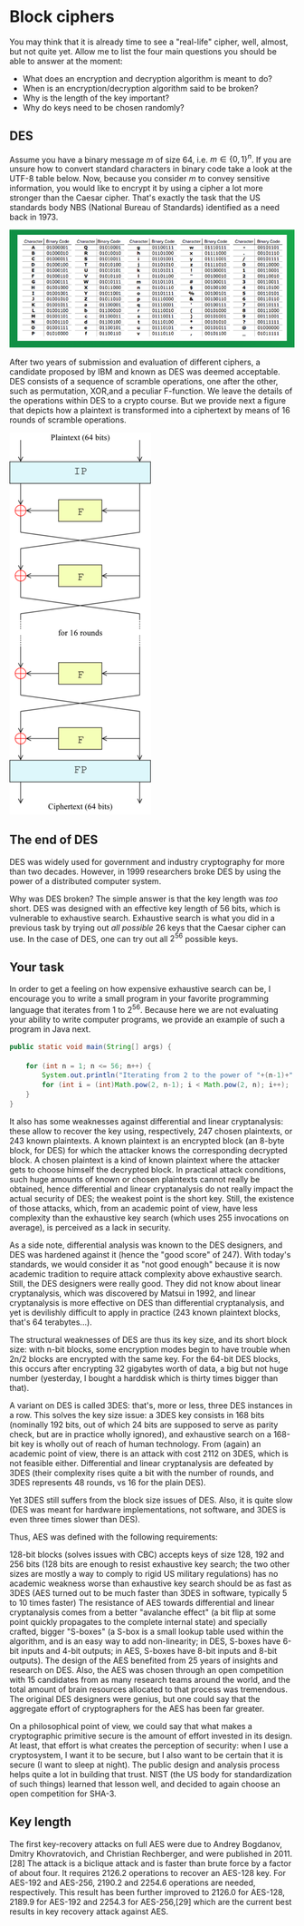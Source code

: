 # Block ciphers

You may think that it is already time to see a "real-life" cipher, well, almost, but not quite yet. Allow me to list the four main questions you should be able to answer at the moment:

* What does an encryption and decryption algorithm is meant to do?
* When is an encryption/decryption algorithm said to be broken?
* Why is the length of the key important? 
* Why do keys need to be chosen randomly?

## DES

Assume you have a binary message $m$ of size $64$, i.e. $m \in \{0, 1\}^n$. If you are unsure how to convert standard characters in binary code take a look at the UTF-8 table below. Now, because you consider $m$ to convey sensitive information, you would like to encrypt it by using a cipher a lot more stronger than the Caesar cipher. That's exactly the task that the US standards body NBS (National Bureau of Standards) identified as a need back in 1973. 

![GitHub Logo](./images/binary-conversion.png)
<!--- (source: http://www.sciencefriday.com/wp-content/uploads/2015/08/UTF8-Table-7802.png) -->

After two years of submission and evaluation of different ciphers, a candidate proposed by IBM and known as DES was deemed acceptable. DES consists of a sequence of scramble operations, one after the other, such as permutation, XOR,and a peculiar F-function. We leave the details of the operations within DES to a crypto course. But we provide next a figure that depicts how a plaintext is transformed into a ciphertext by means of $16$ rounds of scramble operations. 

![GitHub Logo](./images/DES.png)
<!--- (source: https://upload.wikimedia.org/wikipedia/commons/thumb/6/6a/DES-main-network.png/250px-DES-main-network.png) -->

## The end of DES

DES was widely used for government and industry cryptography for more than two decades. However, in 1999 researchers broke DES by using the power of a  distributed computer system.

Why was DES broken? The simple answer is that the key length was *too* short. DES was designed with an effective key length of 56 bits, which is vulnerable to exhaustive search. Exhaustive search is what you did in a previous task by trying out *all possible* 26 keys that the Caesar cipher can use. In the case of DES, one can try out all $2^{56}$ possible keys. 

## Your task

In order to get a feeling on how expensive exhaustive search can be, I encourage you to write a small program in your favorite programming language that iterates from 1 to $2^{56}$. Because here we are not evaluating your ability to write computer programs, we provide an example of such a program in Java next. 

~~~ java
public static void main(String[] args) {
    
    for (int n = 1; n <= 56; n++) {
        System.out.println("Iterating from 2 to the power of "+(n-1)+" to 2 to the power of "+n);
        for (int i = (int)Math.pow(2, n-1); i < Math.pow(2, n); i++);
    }
}
~~~


It also has some weaknesses against differential and linear cryptanalysis: these allow to recover the key using, respectively, 247 chosen plaintexts, or 243 known plaintexts. A known plaintext is an encrypted block (an 8-byte block, for DES) for which the attacker knows the corresponding decrypted block. A chosen plaintext is a kind of known plaintext where the attacker gets to choose himself the decrypted block. In practical attack conditions, such huge amounts of known or chosen plaintexts cannot really be obtained, hence differential and linear cryptanalysis do not really impact the actual security of DES; the weakest point is the short key. Still, the existence of those attacks, which, from an academic point of view, have less complexity than the exhaustive key search (which uses 255 invocations on average), is perceived as a lack in security.

As a side note, differential analysis was known to the DES designers, and DES was hardened against it (hence the "good score" of 247). With today's standards, we would consider it as "not good enough" because it is now academic tradition to require attack complexity above exhaustive search. Still, the DES designers were really good. They did not know about linear cryptanalysis, which was discovered by Matsui in 1992, and linear cryptanalysis is more effective on DES than differential cryptanalysis, and yet is devilishly difficult to apply in practice (243 known plaintext blocks, that's 64 terabytes...).

The structural weaknesses of DES are thus its key size, and its short block size: with n-bit blocks, some encryption modes begin to have trouble when 2n/2 blocks are encrypted with the same key. For the 64-bit DES blocks, this occurs after encrypting 32 gigabytes worth of data, a big but not huge number (yesterday, I bought a harddisk which is thirty times bigger than that).

A variant on DES is called 3DES: that's, more or less, three DES instances in a row. This solves the key size issue: a 3DES key consists in 168 bits (nominally 192 bits, out of which 24 bits are supposed to serve as parity check, but are in practice wholly ignored), and exhaustive search on a 168-bit key is wholly out of reach of human technology. From (again) an academic point of view, there is an attack with cost 2112 on 3DES, which is not feasible either. Differential and linear cryptanalysis are defeated by 3DES (their complexity rises quite a bit with the number of rounds, and 3DES represents 48 rounds, vs 16 for the plain DES).

Yet 3DES still suffers from the block size issues of DES. Also, it is quite slow (DES was meant for hardware implementations, not software, and 3DES is even three times slower than DES).

Thus, AES was defined with the following requirements:

128-bit blocks (solves issues with CBC)
accepts keys of size 128, 192 and 256 bits (128 bits are enough to resist exhaustive key search; the two other sizes are mostly a way to comply to rigid US military regulations)
has no academic weakness worse than exhaustive key search
should be as fast as 3DES (AES turned out to be much faster than 3DES in software, typically 5 to 10 times faster)
The resistance of AES towards differential and linear cryptanalysis comes from a better "avalanche effect" (a bit flip at some point quickly propagates to the complete internal state) and specially crafted, bigger "S-boxes" (a S-box is a small lookup table used within the algorithm, and is an easy way to add non-linearity; in DES, S-boxes have 6-bit inputs and 4-bit outputs; in AES, S-boxes have 8-bit inputs and 8-bit outputs). The design of the AES benefited from 25 years of insights and research on DES. Also, the AES was chosen through an open competition with 15 candidates from as many research teams around the world, and the total amount of brain resources allocated to that process was tremendous. The original DES designers were genius, but one could say that the aggregate effort of cryptographers for the AES has been far greater.

On a philosophical point of view, we could say that what makes a cryptographic primitive secure is the amount of effort invested in its design. At least, that effort is what creates the perception of security: when I use a cryptosystem, I want it to be secure, but I also want to be certain that it is secure (I want to sleep at night). The public design and analysis process helps quite a lot in building that trust. NIST (the US body for standardization of such things) learned that lesson well, and decided to again choose an open competition for SHA-3.

## Key length 

The first key-recovery attacks on full AES were due to Andrey Bogdanov, Dmitry Khovratovich, and Christian Rechberger, and were published in 2011.[28] The attack is a biclique attack and is faster than brute force by a factor of about four. It requires 2126.2 operations to recover an AES-128 key. For AES-192 and AES-256, 2190.2 and 2254.6 operations are needed, respectively. This result has been further improved to 2126.0 for AES-128, 2189.9 for AES-192 and 2254.3 for AES-256,[29] which are the current best results in key recovery attack against AES.